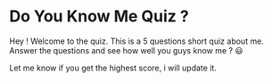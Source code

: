 # Do You Know Me Quiz ?

Hey ! Welcome to the quiz. This is a 5 questions short quiz about me. Answer the questions and see how well you guys know me ? :smiley:

Let me know if you get the highest score, i will update it.